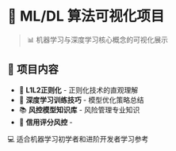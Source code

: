 # 🚀 ML/DL 算法可视化项目

> 📊 机器学习与深度学习核心概念的可视化展示

## 📁 项目内容

- 🎯 **L1L2正则化** - 正则化技术的直观理解
- 🧠 **深度学习训练技巧** - 模型优化策略总结
- 📚 **风控模型知识库** - 风险管理专业知识
- 🏦 **信用评分风控** - 

💻 适合机器学习初学者和进阶开发者学习参考
